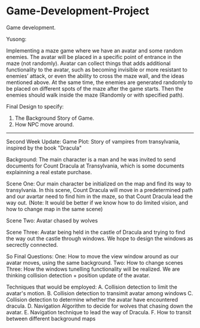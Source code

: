 # Game-Development-Project
Game development.

Yusong:

Implementing a maze game where we have an avatar and some random enemies. The avatar will be placed in a specific point of entrance in the maze (not randomly). Avatar can collect things that adds additional functionality to the avatar, such as becoming invisible or more resistant to enemies’ attack, or even the ability to cross the maze wall, and the ideas mentioned above. At the same time, the enemies are generated randomly to be placed on different spots of the maze after the game starts. Then the enemies should walk inside the maze (Randomly or with specified path). 

Final Design to specify:
1. The Background Story of Game.
2. How NPC move around.
----------------------------------------------------------------------------------------------------
Second Week Update:
Game Plot: Story of vampires from transylvania, inspired by the book "Dracula"

Background: The main character is a man and he was invited to send documents for Count Dracula at Transylvania, which is some documents explainning a real estate purchase.

Scene One: Our main character be initialized on the map and find its way to transylvania. In this scene, Count Dracula will move in a predetermined path and our avartar need to find him in the maze, so that Count Dracula lead the way out. (Note: It would be better if we know how to do limited vision, and how to change map in the same scene)

Scene Two: Avatar chased by wolves

Scene Three: Avatar being held in the castle of Dracula and trying to find the way out the castle through windows. We hope to design the windows as secrectly connected.

So Final Questions: 
One: How to move the view window around as our avatar moves, using the same background.
Two: How to change scenes
Three: How the windows tunelling functionality will be realized. We are thinking collision detection + position update of the avatar.

Techniques that would be employed: A. Collision detection to limit the avatar's motion. B. Collision detection to transimit avatar among windows C. Collision detection to determine whether the avatar have encountered dracula. D. Navigation Algorithm to decide for wolves that chasing down the avatar. E. Navigation technique to lead the way of Dracula. F. How to transit between different background maps
